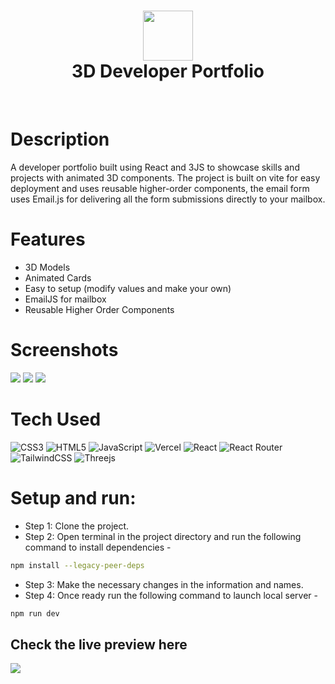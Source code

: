 <div align="center">
      <h1> <img src="https://static.vecteezy.com/system/resources/previews/020/816/485/original/portfolio-icon-for-your-website-mobile-presentation-and-logo-design-free-vector.jpg" width="80px"><br/>3D Developer Portfolio</h1>
     </div>
<p align="center"> <a href="https://www.onlyakarsh.com/" target="_blank"><img alt="" src="https://img.shields.io/badge/Website-EA4C89?style=normal&logo=dribbble&logoColor=white" style="vertical-align:center" /></a> <a href="https://twitter.com/only_akarsh" target="_blank"><img alt="" src="https://img.shields.io/badge/Twitter-1DA1F2?style=normal&logo=twitter&logoColor=white" style="vertical-align:center" /></a> <a href="https://twitter.com/only_akarsh" target="_blank"><img alt="" src="https://img.shields.io/badge/Instagram-E4405F?style=normal&logo=instagram&logoColor=white" style="vertical-align:center" /></a> <a href="https://www.linkedin.com/in/akarsh3053/}" target="_blank"><img alt="" src="https://img.shields.io/badge/LinkedIn-0077B5?style=normal&logo=linkedin&logoColor=white" style="vertical-align:center" /></a> </p>

# Description
A developer portfolio built using React and 3JS to showcase skills and projects with animated 3D components. The project is built on vite for easy deployment and uses reusable higher-order components, the email form uses Email.js for delivering all the form submissions directly to your mailbox.

# Features
- 3D Models
- Animated Cards
- Easy to setup (modify values and make your own)
- EmailJS for mailbox
- Reusable Higher Order Components
# Screenshots
 <img src="https://blogger.googleusercontent.com/img/b/R29vZ2xl/AVvXsEhUGxsHpZ9LwMhUHw2KqfDgT_XgJ17eXzOLrHJNDaQ7Ya1zapm4RQLqPefjsW_Jm8rCV0nKN1hroYy31q7kyIXo0dSoPwxOKByPWJV2tzuVffs3oKvs7LoR95y4vjpnYekvMuQVUOzNDMoWDWU86ejr2jtt3fvYhNqy1HObZ2s0vmhNQmQunwvtbdKn56U/s16000/Hero%20Section.png"> <img src="https://blogger.googleusercontent.com/img/b/R29vZ2xl/AVvXsEjDTiC6yuXew5JzS0RwqonZKmshaxwiCTRzS9iv6kh1kXwtE2PYCgFmkp0_VDn9er-T3VGvzFPMX_-Ph2MwsJjvbJh2biHlks3cmVHryUj9-MudFWrImVfFKlgUYANxC5NAMW6i2vkIiQBGtbvcO_QOpL0ItIxjgS_3mUwTfo6D2HCiNvc59G4-rf4_kqE/s16000/About%20Section.png"> <img src="https://blogger.googleusercontent.com/img/b/R29vZ2xl/AVvXsEiBwCqX5H_47dvaCwMA9Sqsqh7F2YgWAO5HJruCZSOwDbKpwb47f4gR5snTaQ5uP0Fnpupoa7FaMUGmZ3h_JxLZJyrr5DS6-dTe_u5S9MVMCVqpKHywv9iivRSkz4UJtcEoR13PX4CCsbHg5-8s_0N3VpEaZrtJsFK-QNXzFV63q_DOJrH_0DfJxY_yDtw/s16000/Project%20Section.png">
 
# Tech Used
 ![CSS3](https://img.shields.io/badge/css3-%231572B6.svg?style=for-the-badge&logo=css3&logoColor=white) ![HTML5](https://img.shields.io/badge/html5-%23E34F26.svg?style=for-the-badge&logo=html5&logoColor=white) ![JavaScript](https://img.shields.io/badge/javascript-%23323330.svg?style=for-the-badge&logo=javascript&logoColor=%23F7DF1E) ![Vercel](https://img.shields.io/badge/vercel-%23000000.svg?style=for-the-badge&logo=vercel&logoColor=white) ![React](https://img.shields.io/badge/react-%2320232a.svg?style=for-the-badge&logo=react&logoColor=%2361DAFB) ![React Router](https://img.shields.io/badge/React_Router-CA4245?style=for-the-badge&logo=react-router&logoColor=white) ![TailwindCSS](https://img.shields.io/badge/tailwindcss-%2338B2AC.svg?style=for-the-badge&logo=tailwind-css&logoColor=white) ![Threejs](https://img.shields.io/badge/threejs-black?style=for-the-badge&logo=three.js&logoColor=white)

 # Setup and run:
- Step 1: Clone the project.
- Step 2: Open terminal in the project directory and run the following command to install dependencies -
```bash
npm install --legacy-peer-deps
```
- Step 3: Make the necessary changes in the information and names.
- Step 4: Once ready run the following command to launch local server -
```bash
npm run dev
```

## Check the live preview here
<a href="https://3d-portfolio-five-steel.vercel.app/" target="_blank"><img src="https://www.animatedimages.org/data/media/1096/animated-click-here-sign-and-button-image-0042.gif" /></a>

